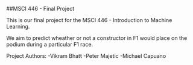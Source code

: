 ##MSCI 446 - Final Project

This is our final project for the MSCI 446 - Introduction to Machine Learning.

We aim to predict wheather or not a constructor in F1 would place on the podium during a particular F1 race.

Project Authors: 
-Vikram Bhatt
-Peter Majetic
-Michael Capuano

